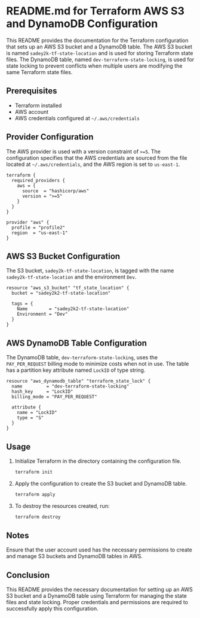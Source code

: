 # README.md for Terraform AWS S3 and DynamoDB Configuration

This README provides the documentation for the Terraform configuration that sets up an AWS S3 bucket and a DynamoDB table. The AWS S3 bucket is named `sadey2k-tf-state-location` and is used for storing Terraform state files. The DynamoDB table, named `dev-terraform-state-locking`, is used for state locking to prevent conflicts when multiple users are modifying the same Terraform state files.

## Prerequisites

- Terraform installed
- AWS account
- AWS credentials configured at `~/.aws/credentials`

## Provider Configuration

The AWS provider is used with a version constraint of `>=5`. The configuration specifies that the AWS credentials are sourced from the file located at `~/.aws/credentials`, and the AWS region is set to `us-east-1`.

```hcl
terraform {
  required_providers {
    aws = {
      source  = "hashicorp/aws"
      version = ">=5"
    }
  }
}

provider "aws" {
  profile = "profile2"
  region  = "us-east-1"
}
```

## AWS S3 Bucket Configuration

The S3 bucket, `sadey2k-tf-state-location`, is tagged with the name `sadey2k-tf-state-location` and the environment `Dev`.

```hcl
resource "aws_s3_bucket" "tf_state_location" {
  bucket = "sadey2k2-tf-state-location"

  tags = {
    Name        = "sadey2k2-tf-state-location"
    Environment = "Dev"
  }
}
```

## AWS DynamoDB Table Configuration

The DynamoDB table, `dev-terraform-state-locking`, uses the `PAY_PER_REQUEST` billing mode to minimize costs when not in use. The table has a partition key attribute named `LockID` of type string.

```hcl
resource "aws_dynamodb_table" "terraform_state_lock" {
  name         = "dev-terraform-state-locking"
  hash_key     = "LockID"
  billing_mode = "PAY_PER_REQUEST"

  attribute {
    name = "LockID"
    type = "S"
  }
}
```

## Usage

1. Initialize Terraform in the directory containing the configuration file.

   ```bash
   terraform init
   ```

2. Apply the configuration to create the S3 bucket and DynamoDB table.

   ```bash
   terraform apply
   ```

3. To destroy the resources created, run:

   ```bash
   terraform destroy
   ```

## Notes

Ensure that the user account used has the necessary permissions to create and manage S3 buckets and DynamoDB tables in AWS.

## Conclusion

This README provides the necessary documentation for setting up an AWS S3 bucket and a DynamoDB table using Terraform for managing the state files and state locking. Proper credentials and permissions are required to successfully apply this configuration.